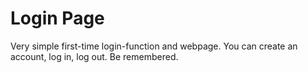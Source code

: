 # Login Page
Very simple first-time login-function and webpage. 
You can create an account, log in, log out. Be remembered.
